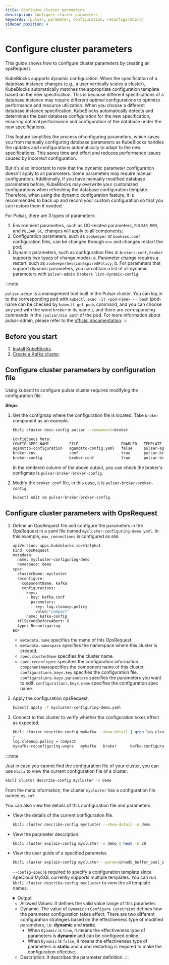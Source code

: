 ```yaml
---
title: Configure cluster parameters
description: Configure cluster parameters
keywords: [pulsar, parameter, configuration, reconfiguration]
sidebar_position: 4
---
```


# Configure cluster parameters

This guide shows how to configure cluster parameters by creating an opsRequest.

KubeBlocks supports dynamic configuration. When the specification of a database instance changes (e.g., a user vertically scales a cluster), KubeBlocks automatically matches the appropriate configuration template based on the new specification. This is because different specifications of a database instance may require different optimal configurations to optimize performance and resource utilization. When you choose a different database instance specification, KubeBlocks automatically detects and determines the best database configuration for the new specification, ensuring optimal performance and configuration of the database under the new specifications.

This feature simplifies the process ofconfiguring parameters, which saves you from manually configuring database parameters as KubeBlocks handles the updates and configurations automatically to adapt to the new specifications. This saves time and effort and reduces performance issues caused by incorrect configuration.

But it's also important to note that the dynamic parameter configuration doesn't apply to all parameters. Some parameters may require manual configuration. Additionally, if you have manually modified database parameters before, KubeBlocks may overwrite your customized configurations when refreshing the database configuration template. Therefore, when using the dynamic configuration feature, it is recommended to back up and record your custom configuration so that you can restore them if needed.

For Pulsar, there are 3 types of parameters:

1. Environment parameters, such as GC-related parameters, `PULSAR_MEM`, and `PULSAR_GC`, changes will apply to all components;
2. Configuration parameters, such as `zookeeper` or `bookies.conf` configuration files, can be changed through `env` and changes restart the pod;
3. Dynamic parameters, such as configuration files in `brokers.conf`, `broker` supports two types of change modes:
    a. Parameter change requires a restart, such as `zookeeperSessionExpiredPolicy`;
    b. For parameters that support dynamic parameters, you can obtain a list of all dynamic parameters with `pulsar-admin brokers list-dynamic-config`.

:::note

`pulsar-admin` is a management tool built in the Pulsar cluster. You can log in to the corresponding pod with `kubectl exec -it <pod-name> -- bash` (pod-name can be checked by `kubectl get pods` command, and you can choose any pod with the word `broker` in its name ), and there are corresponding commands in the `/pulsar/bin path` of the pod. For more information about pulsar-admin, please refer to the [official documentation](https://pulsar.apache.org/docs/3.0.x/admin-api-tools/
).
:::

## Before you start

1. [Install KubeBlocks](./../../installation/install-with-helm/install-kubeblocks-with-helm.md).
2. [Create a Kafka cluster](./../cluster-management/create-a-kafka-cluster.md).

## Configure cluster parameters by configuration file

Using kubectl to configure pulsar cluster requires modifying the configuration file.

***Steps***

1. Get the configmap where the configuration file is located. Take `broker` component as an example.

    ```bash
    kbcli cluster desc-config pulsar --component=broker

    ConfigSpecs Meta:
    CONFIG-SPEC-NAME         FILE                   ENABLED   TEMPLATE                   CONSTRAINT                   RENDERED                               COMPONENT   CLUSTER
    agamotto-configuration   agamotto-config.yaml   false     pulsar-agamotto-conf-tpl                                pulsar-broker-agamotto-configuration   broker      pulsar
    broker-env               conf                   true      pulsar-broker-env-tpl      pulsar-env-constraints       pulsar-broker-broker-env               broker      pulsar
    broker-config            broker.conf            true      pulsar-broker-config-tpl   brokers-config-constraints   pulsar-broker-broker-config            broker      pulsar
    ```

    In the rendered column of the above output, you can check the broker's configmap is `pulsar-broker-broker-config`.

2. Modify the `broker.conf` file, in this case, it is `pulsar-broker-broker-config`.

    ```bash
    kubectl edit cm pulsar-broker-broker-config
    ```

## Configure cluster parameters with OpsRequest

1. Define an OpsRequest file and configure the parameters in the OpsRequest in a yaml file named `mycluster-configuring-demo.yaml`. In this example, `max_connections` is configured as `600`.

   ```bash
   apiVersion: apps.kubeblocks.io/v1alpha1
   kind: OpsRequest
   metadata:
     name: mycluster-configuring-demo
     namespace: demo
   spec:
     clusterName: mycluster
     reconfigure:
       componentName: kafka
       configurations:
       - keys:
         - key: kafka.conf
           parameters:
           - key: log.cleanup.policy
             value:"compact"
         name: kafka-config
     ttlSecondBeforeAbort: 0
     type: Reconfiguring
   EOF
   ```

   * `metadata.name` specifies the name of this OpsRequest.
   * `metadata.namespace` specifies the namespace where this cluster is created.
   * `spec.clusterName` specifies the cluster name.
   * `spec.reconfigure` specifies the configuration information. `componentName`specifies the component name of this cluster. `configurations.keys.key` specifies the configuration file. `configurations.keys.parameters` specifies the parameters you want to edit. `configurations.keys.name` specifies the configuration spec name.

2. Apply the configuration opsRequest.

   ```bash
   kubectl apply -f mycluster-configuring-demo.yaml
   ```

3. Connect to this cluster to verify whether the configuration takes effect as expected.

   ```bash
   kbcli cluster describe-config mykafka --show-detail | grep log.cleanup.policy
   >
   log.cleanup.policy = compact
   mykafka-reconfiguring-wvqns   mykafka   broker      kafka-configuration-tpl   server.properties   Succeed   restart   1/1        May 10,2024 16:28 UTC+0800   {"server.properties":"{\"log.cleanup.policy\":\"compact\"}"}
   ```

:::note

Just in case you cannot find the configuration file of your cluster, you can use `kbcli` to view the current configuration file of a cluster.

```bash
kbcli cluster describe-config mycluster -n demo
```

From the meta information, the cluster `mycluster` has a configuration file named `my.cnf`.

You can also view the details of this configuration file and parameters.

* View the details of the current configuration file.

   ```bash
   kbcli cluster describe-config mycluster --show-detail -n demo
   ```

* View the parameter description.

  ```bash
  kbcli cluster explain-config mycluster -n demo | head -n 20
  ```

* View the user guide of a specified parameter.
  
  ```bash
  kbcli cluster explain-config mycluster --param=innodb_buffer_pool_size --config-spec=mysql-consensusset-config -n demo
  ```

  `--config-spec` is required to specify a configuration template since ApeCloud MySQL currently supports multiple templates. You can run `kbcli cluster describe-config mycluster` to view the all template names.

  <details>

  <summary>Output</summary>

  ```bash
  template meta:
    ConfigSpec: mysql-consensusset-config        ComponentName: mysql        ClusterName: mycluster

  Configure Constraint:
    Parameter Name:     innodb_buffer_pool_size
    Allowed Values:     [5242880-18446744073709552000]
    Scope:              Global
    Dynamic:            false
    Type:               integer
    Description:        The size in bytes of the memory buffer innodb uses to cache data and indexes of its tables  
  ```
  
  </details>

  * Allowed Values: It defines the valid value range of this parameter.
  * Dynamic: The value of `Dynamic` in `Configure Constraint` defines how the parameter configuration takes effect. There are two different configuration strategies based on the effectiveness type of modified parameters, i.e. **dynamic** and **static**.
    * When `Dynamic` is `true`, it means the effectiveness type of parameters is **dynamic** and can be configured online.
    * When `Dynamic` is `false`, it means the effectiveness type of parameters is **static** and a pod restarting is required to make the configuration effective.
  * Description: It describes the parameter definition.
:::
